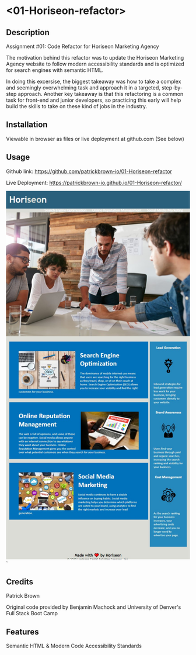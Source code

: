 # <01-Horiseon-refactor>

## Description

Assignment #01: Code Refactor for Horiseon Marketing Agency

The motivation behind this refactor was to update the Horiseon Marketing Agency website to follow modern accessibility standards and is optimized for search engines with semantic HTML.

In doing this excersise, the biggest takeaway was how to take a complex and seemingly overwhelming task and approach it in a targeted, step-by-step approach. Another key takeaway is that this refactoring is a common task for front-end and junior developers, so practicing this early will help build the skills to take on these kind of jobs in the industry.

## Installation

Viewable in browser as files or live deployment at github.com (See below)

## Usage

Github link: https://github.com/patrickbrown-io/01-Horiseon-refactor

Live Deployment: https://patrickbrown-io.github.io/01-Horiseon-refactor/

![Screenshot](/assets/images/horiseon_final_screenshot.jpg) `

## Credits

Patrick Brown

Original code provided by Benjamin Machock and University of Denver's Full Stack Boot Camp

## Features

Semantic HTML & Modern Code Accessibility Standards
